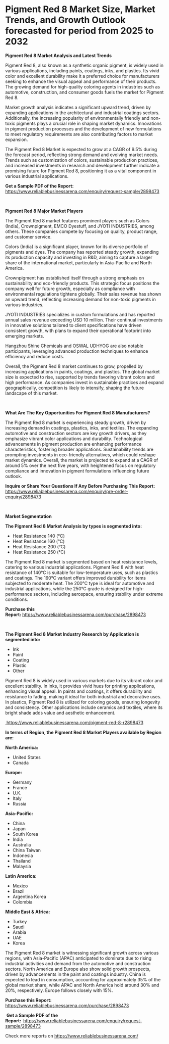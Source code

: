 <p><h1>Pigment Red 8 Market Size, Market Trends, and Growth Outlook forecasted for period from 2025 to 2032</h1></p><p><strong>Pigment Red 8 Market Analysis and Latest Trends</strong></p>
<p><p>Pigment Red 8, also known as a synthetic organic pigment, is widely used in various applications, including paints, coatings, inks, and plastics. Its vivid color and excellent durability make it a preferred choice for manufacturers seeking to enhance the visual appeal and performance of their products. The growing demand for high-quality coloring agents in industries such as automotive, construction, and consumer goods fuels the market for Pigment Red 8.</p><p>Market growth analysis indicates a significant upward trend, driven by expanding applications in the architectural and industrial coatings sectors. Additionally, the increasing popularity of environmentally friendly and non-toxic pigments plays a crucial role in shaping market dynamics. Innovations in pigment production processes and the development of new formulations to meet regulatory requirements are also contributing factors to market expansion.</p><p>The Pigment Red 8 Market is expected to grow at a CAGR of 9.5% during the forecast period, reflecting strong demand and evolving market needs. Trends such as customization of colors, sustainable production practices, and increased investments in research and development further indicate a promising future for Pigment Red 8, positioning it as a vital component in various industrial applications.</p></p>
<p><strong>Get a Sample PDF of the Report:&nbsp;</strong> <a href="https://www.reliablebusinessarena.com/enquiry/request-sample/2898473?utm_campaign=2137&utm_medium=2&utm_source=Github&utm_content=ia&utm_term=15032025&utm_id=pigment-red-8">https://www.reliablebusinessarena.com/enquiry/request-sample/2898473</a></p>
<p>&nbsp;</p>
<p><strong>Pigment Red 8 Major Market Players</strong></p>
<p><p>The Pigment Red 8 market features prominent players such as Colors (India), Crownpigment, EMCO Dyestuff, and JYOTI INDUSTRIES, among others. These companies compete by focusing on quality, product range, and customer service.</p><p>Colors (India) is a significant player, known for its diverse portfolio of pigments and dyes. The company has reported steady growth, expanding its production capacity and investing in R&D, aiming to capture a larger share of the international market, particularly in Asia-Pacific and North America.</p><p>Crownpigment has established itself through a strong emphasis on sustainability and eco-friendly products. This strategic focus positions the company well for future growth, especially as compliance with environmental regulations tightens globally. Their sales revenue has shown an upward trend, reflecting increasing demand for non-toxic pigments in various industries.</p><p>JYOTI INDUSTRIES specializes in custom formulations and has reported annual sales revenue exceeding USD 10 million. Their continual investments in innovative solutions tailored to client specifications have driven consistent growth, with plans to expand their operational footprint into emerging markets.</p><p>Hangzhou Shine Chemicals and OSWAL UDHYOG are also notable participants, leveraging advanced production techniques to enhance efficiency and reduce costs.</p><p>Overall, the Pigment Red 8 market continues to grow, propelled by increasing applications in paints, coatings, and plastics. The global market size is expected to rise, supported by trends favoring vibrant colors and high performance. As companies invest in sustainable practices and expand geographically, competition is likely to intensify, shaping the future landscape of this market.</p></p>
<p>&nbsp;</p>
<p><strong>What Are The Key Opportunities For Pigment Red 8 Manufacturers?</strong></p>
<p><p>The Pigment Red 8 market is experiencing steady growth, driven by increasing demand in coatings, plastics, inks, and textiles. The expanding automotive and construction sectors are key growth drivers, as they emphasize vibrant color applications and durability. Technological advancements in pigment production are enhancing performance characteristics, fostering broader applications. Sustainability trends are prompting investments in eco-friendly alternatives, which could reshape market dynamics. Overall, the market is projected to expand at a CAGR of around 5% over the next five years, with heightened focus on regulatory compliance and innovation in pigment formulations influencing future outlook.</p></p>
<p><strong>Inquire or Share Your Questions If Any Before Purchasing This Report:</strong> <a href="https://www.reliablebusinessarena.com/enquiry/pre-order-enquiry/2898473?utm_campaign=2137&utm_medium=2&utm_source=Github&utm_content=ia&utm_term=15032025&utm_id=pigment-red-8">https://www.reliablebusinessarena.com/enquiry/pre-order-enquiry/2898473</a></p>
<p>&nbsp;</p>
<p><strong>Market Segmentation</strong></p>
<p><strong>The Pigment Red 8 Market Analysis by types is segmented into:</strong></p>
<p><ul><li>Heat Resistance 140 (°C)</li><li>Heat Resistance 160 (°C)</li><li>Heat Resistance 200 (°C)</li><li>Heat Resistance 250 (°C)</li></ul></p>
<p><p>The Pigment Red 8 market is segmented based on heat resistance levels, catering to various industrial applications. Pigment Red 8 with heat resistance of 140°C is suitable for low-temperature uses, such as plastics and coatings. The 160°C variant offers improved durability for items subjected to moderate heat. The 200°C type is ideal for automotive and industrial applications, while the 250°C grade is designed for high-performance sectors, including aerospace, ensuring stability under extreme conditions.</p></p>
<p><strong>Purchase this Report:&nbsp;</strong><a href="https://www.reliablebusinessarena.com/purchase/2898473?utm_campaign=2137&utm_medium=2&utm_source=Github&utm_content=ia&utm_term=15032025&utm_id=pigment-red-8">https://www.reliablebusinessarena.com/purchase/2898473</a></p>
<p>&nbsp;</p>
<p><strong>The Pigment Red 8 Market Industry Research by Application is segmented into:</strong></p>
<p><ul><li>Ink</li><li>Paint</li><li>Coating</li><li>Plastic</li><li>Other</li></ul></p>
<p><p>Pigment Red 8 is widely used in various markets due to its vibrant color and excellent stability. In inks, it provides vivid hues for printing applications, enhancing visual appeal. In paints and coatings, it offers durability and resistance to fading, making it ideal for both industrial and decorative uses. In plastics, Pigment Red 8 is utilized for coloring goods, ensuring longevity and consistency. Other applications include ceramics and textiles, where its bright shade adds value and aesthetic enhancement.</p></p>
<p><a href="https://www.reliablebusinessarena.com/pigment-red-8-r2898473?utm_campaign=2137&utm_medium=2&utm_source=Github&utm_content=ia&utm_term=15032025&utm_id=pigment-red-8">&nbsp;https://www.reliablebusinessarena.com/pigment-red-8-r2898473</a></p>
<p><strong>In terms of Region, the Pigment Red 8 Market Players available by Region are:</strong></p>
<p>
    <p> <strong> North America: </strong>
        <ul>
            <li>United States</li>
            <li>Canada</li>
        </ul>
        </p> 
    <p> <strong> Europe: </strong>
        <ul>
            <li>Germany</li>
            <li>France</li>
            <li>U.K.</li>
            <li>Italy</li>
            <li>Russia</li>
        </ul>
        </p> 
    <p> <strong> Asia-Pacific: </strong>
        <ul>
            <li>China</li>
            <li>Japan</li>
            <li>South Korea</li>
            <li>India</li>
            <li>Australia</li>
            <li>China Taiwan</li>
            <li>Indonesia</li>
            <li>Thailand</li>
            <li>Malaysia</li>
        </ul>
        </p> 
    <p> <strong> Latin America: </strong>
        <ul>
            <li>Mexico</li>
            <li>Brazil</li>
            <li>Argentina Korea</li>
            <li>Colombia</li>
        </ul>
        </p> 
    <p> <strong> Middle East & Africa: </strong>
        <ul>
            <li>Turkey</li>
            <li>Saudi</li>
            <li>Arabia</li>
            <li>UAE</li>
            <li>Korea</li>
        </ul>
    </p>
    </p>
<p><p>The Pigment Red 8 market is witnessing significant growth across various regions, with Asia-Pacific (APAC) anticipated to dominate due to rising industrial activities and demand from the automotive and construction sectors. North America and Europe also show solid growth prospects, driven by advancements in the paint and coatings industry. China is expected to lead in consumption, accounting for approximately 35% of the global market share, while APAC and North America hold around 30% and 20%, respectively. Europe follows closely with 15%.</p></p>
<p><strong>Purchase this Report: </strong><a href="https://www.reliablebusinessarena.com/purchase/2898473?utm_campaign=2137&utm_medium=2&utm_source=Github&utm_content=ia&utm_term=15032025&utm_id=pigment-red-8">https://www.reliablebusinessarena.com/purchase/2898473</a></p>
<p>&nbsp;<strong>Get a Sample PDF of the Report:&nbsp;&nbsp;</strong><a href="https://www.reliablebusinessarena.com/enquiry/request-sample/2898473?utm_campaign=2137&utm_medium=2&utm_source=Github&utm_content=ia&utm_term=15032025&utm_id=pigment-red-8">https://www.reliablebusinessarena.com/enquiry/request-sample/2898473</a></p>
<p><strong></strong></p>
<p>Check more reports on <a href="https://www.reliablebusinessarena.com/?utm_campaign=2137&utm_medium=2&utm_source=Github&utm_content=ia&utm_term=15032025&utm_id=pigment-red-8">https://www.reliablebusinessarena.com/</a></p>